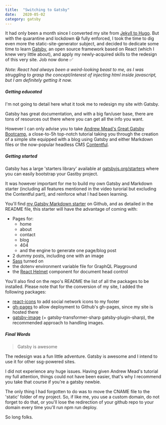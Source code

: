 ```yaml
---
title:  "Switching to Gatsby"
date:   2020-05-02
category: gatsby
---
```

It had only been a month since I converted my site from [Jekyll to Hugo](https://flopreynat.com/blog/2020-03-29-why-hugo). But with the quarantine and lockdown 😷 fully enforced, I took the time to dig even more the static-site-generator subject, and decided to dedicate some time to learn [Gatsby](https://www.gatsbyjs.org/), an open source framework based on React (which I knew very little about), and apply my newly-acquired skills to the redesign of this very site. Job now done ✅

_Note: React had always been a weird-looking beast to me, as I was struggling to grasp the concept/interest of injecting html inside javascript, but I am definitely getting it now._

##### Getting educated

I'm not going to detail here what it took me to redesign my site with Gatsby. 

Gatsby has great documentation, and with a big fan/user base, there are tons of resources out there where you can get all the info you want. 

However I can only advise you to take [Andrew Mead's Great Gatsby Bootcamp](https://www.youtube.com/watch?v=8t0vNu2fCCM), a close-to-5h top-notch tutorial taking you through the creation of a simple site equipped with a blog using Gatsby and either Markdown files or the now-popular headless CMS [Contentful](https://www.contentful.com/).

##### Getting started

Gatsby has a large 'starters library' available at [gatsbyjs.org/starters](https://www.gatsbyjs.org/starters/?v=2) where you can easily bootstrap your Gastby project. 

It was however important for me to build my own Gatsby and Markdown starter (including all features mentioned in the video turorial but excluding the Contentful part), and reinforce what I had been learning.

You'll find [my Gatsby Markdown starter](https://github.com/flopreynat/myGatsbyMarkdownStarter) on Github, and as detailed in the README file, this starter will have the advantage of coming with:

- Pages for:
    - home
    - about
    - contact
    - blog
    - 404
    - and the engine to generate one page/blog post
- 2 dummy posts, including one with an image
- [Sass](https://sass-lang.com/) turned on
- the dotenv environment variable file for GraphQL Playground
- the [React Helmet](https://www.gatsbyjs.org/packages/gatsby-plugin-react-helmet/) component for document head control

You'll also find on the repo's README the list of all the packages to be installed.
Please note that for the conversion of my site, I added the following packages:

- [react-icons](https://react-icons.github.io/react-icons/) to add social network icons to my footer
- [gh-pages](https://www.gatsbyjs.org/docs/how-gatsby-works-with-github-pages/) to allow deployment to Github's gh-pages, since my site is hosted there
- [gatsby-image](https://www.gatsbyjs.org/docs/gatsby-image/) (+ gatsby-transformer-sharp gatsby-plugin-sharp), the recommended approach to handling images.

##### Final Words

>Gatsby is awesome

The redesign was a fun little adventure. Gatsby is awesome and I intend to use it for other ssg-powered sites. 

I did not experience any huge issues. Having given Andrew Mead's tutorial my full attention, things could not have been easier, that's why I recommend you take that course if you're a gatsby newbie.

The only thing I had forgotten to do was to move the CNAME file to the 'static' folder of my project. 
So, if like me, you use a custom domain, do not forget to do that, or you'll lose the redirection of your github repo to your domain every time you'll run npm run deploy.

So long folks.